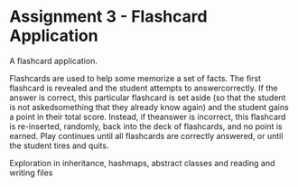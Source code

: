 # Assignment 3 - Flashcard Application
A flashcard application. 

Flashcards are used to help some memorize a set of facts. The first
flashcard is revealed and the student attempts to answercorrectly. If
the answer is correct, this particular flashcard is set aside (so that 
the student is not askedsomething that they already know again) and the 
student gains a point in their total score. Instead, if theanswer is
incorrect, this flashcard is re-inserted, randomly, back into the deck
of flashcards, and no point is earned. Play continues until all flashcards
are correctly answered, or until the student tires and quits.


Exploration in inheritance, hashmaps, abstract classes and reading and
writing files


